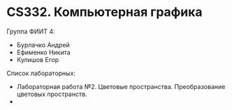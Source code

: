 # CS332. Компьютерная графика 

Группа ФИИТ 4:
- Бурлачко Андрей
- Ефименко Никита
- Кулишов Егор

Список лабораторных:
- Лабораторная работа №2. Цветовые пространства. Преобразование цветовых пространств.
- 
